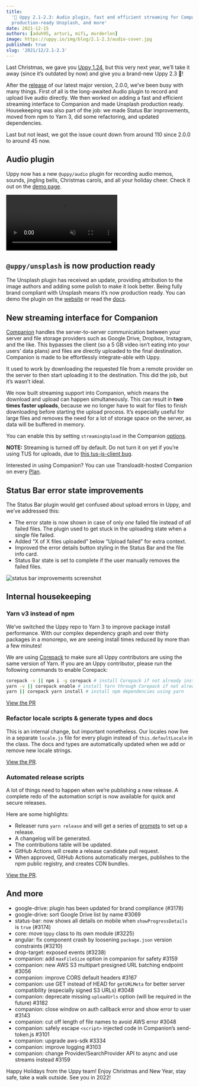 ```yaml
---
title:
  '🎄 Uppy 2.1-2.3: Audio plugin, fast and efficient streaming for Companion,
  production-ready Unsplash, and more'
date: 2021-12-15
authors: [aduh95, arturi, mifi, murderlon]
image: https://uppy.io/img/blog/2.1-2.3/audio-cover.jpg
published: true
slug: '2021/12/2.1-2.3'
---
```


<!--retext-simplify ignore very-->

Last Christmas, we gave you [Uppy 1.24](https://uppy.io/blog/2020/12/1.24/), but
this very next year, we’ll take it away (since it’s outdated by now) and give
you a brand-new Uppy 2.3 🎁!

After the [release](https://uppy.io/blog/2021/08/2.0/) of our latest major
version, 2.0.0, we’ve been busy with many things. First of all is the
long-awaited Audio plugin to record and upload live audio directly. We then
worked on adding a fast and efficient streaming interface to Companion and made
Unsplash production ready. Housekeeping was also part of the job: we made Status
Bar improvements, moved from npm to Yarn 3, did some refactoring, and updated
dependencies.

Last but not least, we got the issue count down from around 110 since 2.0.0 to
around 45 now.

<!--truncate-->

## Audio plugin

Uppy now has a new `@uppy/audio` plugin for recording audio memos, sounds,
jingling bells, Christmas carols, and all your holiday cheer. Check it out on
the [demo page](https://uppy.io/examples/dashboard/).

<video alt="Audio plugin demo" muted autoplay loop>
  <source src="/img/blog/2.1-2.3/audio-demo.mp4" type="video/mp4" />
  Your browser does not support the video tag: https://uppy.io/img/blog/2.1-2.3/audio-demo.mp4
</video>

## `@uppy/unsplash` is now production ready

The Unsplash plugin has received an update, providing attribution to the image
authors and adding some polish to make it look better. Being fully brand
compliant with Unsplash means it’s now production ready. You can demo the plugin
on the [website](https://uppy.io/examples/dashboard) or read the
[docs](https://uppy.io/docs/unsplash/).

## New streaming interface for Companion

[Companion][companion] handles the server-to-server communication between your
server and file storage providers such as Google Drive, Dropbox, Instagram, and
the like. This bypasses the client (so a 5 GB video isn’t eating into your
users’ data plans) and files are directly uploaded to the final destination.
Companion is made to be effortlessly integrate-able with Uppy.

It used to work by downloading the requested file from a remote provider on the
server to then start uploading it to the destination. This did the job, but it’s
wasn’t ideal.

We now built streaming support into Companion, which means the download and
upload can happen simultaneously. This can result in **two times faster
uploads**, because we no longer have to wait for files to finish downloading
before starting the upload process. It’s especially useful for large files and
removes the need for a lot of storage space on the server, as data will be
buffered in memory.

You can enable this by setting `streamingUpload` in the Companion
[options](https://uppy.io/docs/companion/#Options).

**NOTE:** Streaming is turned off by default. Do not turn it on yet if you’re
using TUS for uploads, due to
[this tus-js-client bug](https://github.com/tus/tus-js-client/issues/275).

Interested in using Companion? You can use Transloadit-hosted Companion on every
[Plan](https://transloadit.com/pricing/).

## Status Bar error state improvements

The Status Bar plugin would get confused about upload errors in Uppy, and we’ve
addressed this:

- The error state is now shown in case of only _one_ failed file instead of
  _all_ failed files. The plugin used to get stuck in the uploading state when a
  single file failed.
- Added “X of X files uploaded” below “Upload failed” for extra context.
- Improved the error details button styling in the Status Bar and the file info
  card.
- Status Bar state is set to complete if the user manually removes the failed
  files.

![status bar improvements screenshot](/img/blog/2.1-2.3/status-bar-improvements.jpg)

## Internal housekeeping

### Yarn v3 instead of npm

We’ve switched the Uppy repo to Yarn 3 to improve package install performance.
With our complex dependency graph and over thirty packages in a monorepo, we are
seeing install times reduced by more than a few minutes!

We are using [Corepack](https://github.com/nodejs/corepack) to make sure all
Uppy contributors are using the same version of Yarn. If you are an Uppy
contributor, please run the following commands to enable Corepack:

```sh
corepack -v || npm i -g corepack # install Corepack if not already installed
yarn -v || corepack enable # install Yarn through Corepack if not already installed
yarn || corepack yarn install # install npm dependencies using yarn
```

[View the PR](https://github.com/transloadit/uppy/pull/3237)

### Refactor locale scripts & generate types and docs

This is an internal change, but important nonetheless. Our locales now live in a
separate `locale.js` file for every plugin instead of `this.defaultLocale` in
the class. The docs and types are automatically updated when we add or remove
new locale strings.

[View the PR](https://github.com/transloadit/uppy/pull/3276).

### Automated release scripts

A lot of things need to happen when we’re publishing a new release. A complete
redo of the automation script is now available for quick and secure releases.

Here are some highlights:

- Releaser runs `yarn release` and will get a series of
  [prompts](https://github.com/terkelg/prompts) to set up a release.
- A changelog will be generated.
- The contributions table will be updated.
- GitHub Actions will create a release candidate pull request.
- When approved, GitHub Actions automatically merges, publishes to the npm
  public registry, and creates CDN bundles.

[View the PR](https://github.com/transloadit/uppy/pull/3304).

## And more

- google-drive: plugin has been updated for brand compliance (#3178)
- google-drive: sort Google Drive list by name #3069
- status-bar: now shows all details on mobile when `showProgressDetails` is
  `true` (#3174)
- core: move `Uppy` class to its own module (#3225)
- angular: fix component crash by loosening `package.json` version constraints
  (#3210)
- drop-target: exposed events (#3238)
- companion: add `maxFileSize` option in companion for safety #3159
- companion: new AWS S3 multipart presigned URL batching endpoint #3056
- companion: improve CORS default headers #3167
- companion: use GET instead of HEAD for `getURLMeta` for better server
  compatibility (especially signed S3 URLs) #3048
- companion: deprecate missing `uploadUrls` option (will be required in the
  future) #3182
- companion: close window on auth callback error and show error to user #3143
- companion: cut off length of file names to avoid AWS error #3048
- companion: safely escape `<script>` injected code in Companion’s send-token.js
  #3101
- companion: upgrade aws-sdk #3334
- companion: improve logging #3103
- companion: change Provider/SearchProvider API to async and use streams instead
  #3159

Happy Holidays from the Uppy team! Enjoy Christmas and New Year, stay safe, take
a walk outside. See you in 2022!

<!-- definitions -->

[companion]: https://uppy.io/docs/companion/
